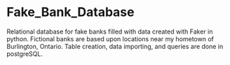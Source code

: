# Fake_Bank_Database
Relational database for fake banks filled with data created with Faker in python. Fictional banks are based upon locations near my hometown of Burlington, Ontario. Table creation, data importing, and queries are done in postgreSQL.
